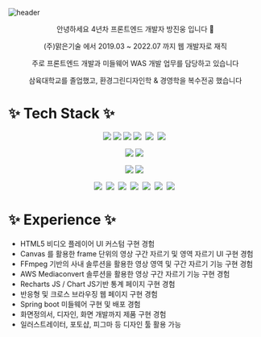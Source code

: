 
![header](https://capsule-render.vercel.app/api?type=waving&color=0:C2306C,100:5571FD&height=230&text=간결함을%20좋아하는%20개발자&fontSize=70&fontColor=fff&fontAlignY=35&animation=twinkling)
<!-- <h1 align="center">✨ 간결함을 좋아하는 프론트엔드 개발자 ✨</h1> -->

<p align="center">
안녕하세요 4년차 프론트엔드 개발자 방진웅 입니다 👋
</p>
<p align="center">
(주)맑은기술 에서 2019.03 ~ 2022.07 까지 웹 개발자로 재직
</p>
<p align="center">
주로 프론트엔드 개발과 미들웨어 WAS 개발 업무를 담당하고 있습니다
</p>
<p align="center">
삼육대학교를 졸업했고, 환경그린디자인학 & 경영학을 복수전공 했습니다
</p>

<h1 align="">✨ Tech Stack ✨</h1>

<p align="center"><img src="https://img.shields.io/badge/JavaScript-C2306C?style=flat-square&logo=JavaScript&logoColor=yellow"/></a>&nbsp<img src="https://img.shields.io/badge/Typescript-C2306C?style=flat-square&logo=Typescript&logoColor=5571FD"/></a>&nbsp<img src="https://img.shields.io/badge/React-C2306C?style=flat-square&logo=React&logoColor=5571FD"/></a>&nbsp<img src="https://img.shields.io/badge/NextJS-C2306C?style=flat-square&logo=next.js&logoColor=white"/></a>&nbsp
<img src="https://img.shields.io/badge/Electron-C2306C?style=flat-square&logo=electron&logoColor=white"/></a>&nbsp
<img src="https://img.shields.io/badge/Webpack-C2306C?style=flat-square&logo=webpack&logoColor=5571FD"/></a>&nbsp
</p>
<p align="center">
<img src="https://img.shields.io/badge/Java-5571FD?style=flat-square&logo=openjdk&logoColor=red"/></a>&nbsp<img src="https://img.shields.io/badge/Spring Boot-5571FD?style=flat-square&logo=spring boot&logoColor=green"/></a>&nbsp
</p>
<p align="center">
<img src="https://img.shields.io/badge/Apache Tomcat-5571FD?style=flat-square&logo=Apache Tomcat&logoColor=white"/></a>&nbsp<img src="https://img.shields.io/badge/Nginx-5571FD?style=flat-square&logo=nginx&logoColor=green"/></a>&nbsp
</p>
<p align="center">
<img src="https://img.shields.io/badge/AWS S3-1B3DAD?style=flat-square&logo=amazon aws&logoColor=red"/></a>&nbsp
<img src="https://img.shields.io/badge/AWS Cloudfront-1B3DAD?style=flat-square&logo=amazon aws&logoColor=red"/></a>&nbsp
<img src="https://img.shields.io/badge/AWS Amplify-1B3DAD?style=flat-square&logo=amazon aws&logoColor=red"/></a>&nbsp
<img src="https://img.shields.io/badge/AWS EC2-1B3DAD?style=flat-square&logo=amazon aws&logoColor=red"/></a>&nbsp
<img src="https://img.shields.io/badge/AWS Mediaconvert-1B3DAD?style=flat-square&logo=amazon aws&logoColor=red"/></a>&nbsp
<img src="https://img.shields.io/badge/AWS Lambda-1B3DAD?style=flat-square&logo=amazon aws&logoColor=red"/></a>&nbsp
<img src="https://img.shields.io/badge/AWS EventBridge-1B3DAD?style=flat-square&logo=amazon aws&logoColor=red"/></a>&nbsp
</p>

<h1 align="">✨ Experience ✨</h1>

- HTML5 비디오 플레이어 UI 커스텀 구현 경험
- Canvas 를 활용한 frame 단위의 영상 구간 자르기 및 영역 자르기 UI 구현 경험
- FFmpeg 기반의 사내 솔루션을 활용한 영상 영역 및 구간 자르기 기능 구현 경험
- AWS Mediaconvert 솔루션을 활용한 영상 구간 자르기 기능 구현 경험 
- Recharts JS / Chart JS기반 통계 페이지 구현 경험
- 반응형 및 크로스 브라우징 웹 페이지 구현 경험
- Spring boot 미들웨어 구현 및 배포 경험
- 화면정의서, 디자인, 화면 개발까지 제품 구현 경험
- 일러스트레이터, 포토샵, 피그마 등 디자인 툴 활용 가능
  

<!-- **jinwoongBang/jinwoongBang** is a ✨ _special_ ✨ repository because its `README.md` (this file) appears on your GitHub profile.

Here are some ideas to get you started:

- 🔭 I’m currently working on ...
- 🌱 I’m currently learning ...
- 👯 I’m looking to collaborate on ...
- 🤔 I’m looking for help with ...
- 💬 Ask me about ...
- 📫 How to reach me: ...
- 😄 Pronouns: ...
- ⚡ Fun fact: ... -->

